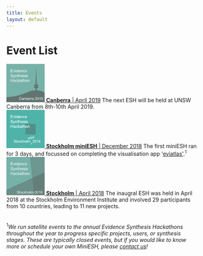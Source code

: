 ```yaml
---
title: Events
layout: default
---
```

# Event List
<div class="clearfix">
  <a href="/events/2019-04-canberra.html">
    <img class="img" width="100" height="100" src="/assets/images/ESH_logo_canberra2019.png" alt="ESH Canberra 2019"/>
  </a><a href="/events/2019-04-canberra.html"><b>Canberra</b> | April 2019</a>  
  The next ESH will be held at UNSW Canberra from 8th-10th April 2019.  
</div>

<div class="clearfix">
  <a href="/events/2018-12-stockholm-mini.html">
    <img class="img" width="100" height="100" src="/assets/images/ESH_logo_stockholm_mini2018.png" alt="ESH Stockholm mini 2018"/>
  </a><a href="/events/2018-12-stockholm-mini.html"><b>Stockholm miniESH</b> | December 2018</a>   
  The first miniESH ran for 3 days, and focussed on completing the visualisation app '<a href="https://github.com/ESHackathon/eviatlas">eviatlas'</a>.<sup>1</sup>  
</div>

<div class="clearfix">
  <a href="/events/2018-04-stockholm.html">
    <img class="img" width="100" height="100" src="/assets/images/ESH_logo_stockholm2018.png" alt="ESH Stockholm 2018"/>
  </a><a href="/events/2018-04-stockholm.html"><b>Stockholm</b> | April 2018</a>  
  The inaugral ESH was held in April 2018 at the Stockholm Environment Institute and involved 29 participants from 10 countries, leading to 11 new projects.  
</div>

<br>
<br>
<sup>1</sup><em>We run satellite events to the annual Evidence Synthesis Hackathons throughout the year to progress specific projects, users, or synthesis stages. These are typically closed events, but if you would like to know more or schedule your own MiniESH, please <a href="mailto:eshackathon@gmail.com">contact us</a>!</em>